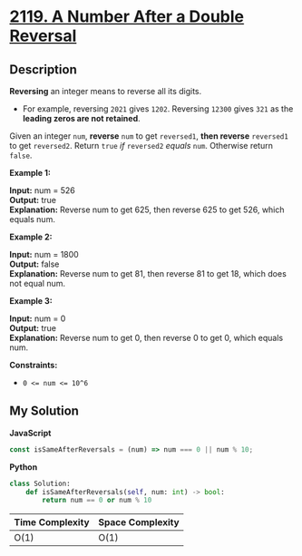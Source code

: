 # [2119. A Number After a Double Reversal](https://leetcode.com/problems/a-number-after-a-double-reversal)

## Description

**Reversing** an integer means to reverse all its digits.

- For example, reversing `2021` gives `1202`. Reversing `12300` gives `321` as the **leading zeros are not retained**.

Given an integer `num`, **reverse** `num` to get `reversed1`, **then reverse** `reversed1` to get `reversed2`. Return `true` _if_ `reversed2` _equals_ `num`. Otherwise return `false`.

**Example 1:**

**Input:** num = 526  
**Output:** true  
**Explanation:** Reverse num to get 625, then reverse 625 to get 526, which equals num.

**Example 2:**

**Input:** num = 1800  
**Output:** false  
**Explanation:** Reverse num to get 81, then reverse 81 to get 18, which does not equal num.

**Example 3:**

**Input:** num = 0  
**Output:** true  
**Explanation:** Reverse num to get 0, then reverse 0 to get 0, which equals num.

**Constraints:**

- `0 <= num <= 10^6`

## My Solution

**JavaScript**

```js
const isSameAfterReversals = (num) => num === 0 || num % 10;
```

**Python**

```py
class Solution:
    def isSameAfterReversals(self, num: int) -> bool:
        return num == 0 or num % 10
```

| Time Complexity | Space Complexity |
| --------------- | ---------------- |
| O(1)            | O(1)             |
